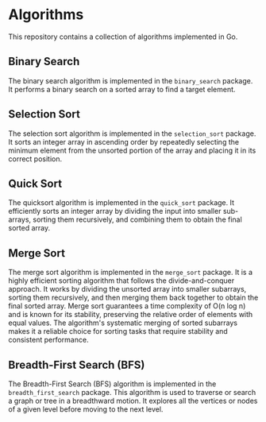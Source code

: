 # Algorithms

This repository contains a collection of algorithms implemented in Go.

## Binary Search

The binary search algorithm is implemented in the `binary_search` package. It performs a binary search on a sorted array to find a target element.

## Selection Sort

The selection sort algorithm is implemented in the `selection_sort`  package. It sorts an integer array in ascending order by repeatedly selecting the minimum element from the unsorted portion of the array and placing it in its correct position.

## Quick Sort

The quicksort algorithm is implemented in the `quick_sort` package. It efficiently sorts an integer array by dividing the input into smaller sub-arrays, sorting them recursively, and combining them to obtain the final sorted array.


## Merge Sort

The merge sort algorithm is implemented in the `merge_sort` package. It is a highly efficient sorting algorithm that follows the divide-and-conquer approach. It works by dividing the unsorted array into smaller subarrays, sorting them recursively, and then merging them back together to obtain the final sorted array. Merge sort guarantees a time complexity of O(n log n) and is known for its stability, preserving the relative order of elements with equal values. The algorithm's systematic merging of sorted subarrays makes it a reliable choice for sorting tasks that require stability and consistent performance.

## Breadth-First Search (BFS)

The Breadth-First Search (BFS) algorithm is implemented in the `breadth_first_search` package. This algorithm is used to traverse or search a graph or tree in a breadthward motion. It explores all the vertices or nodes of a given level before moving to the next level.





